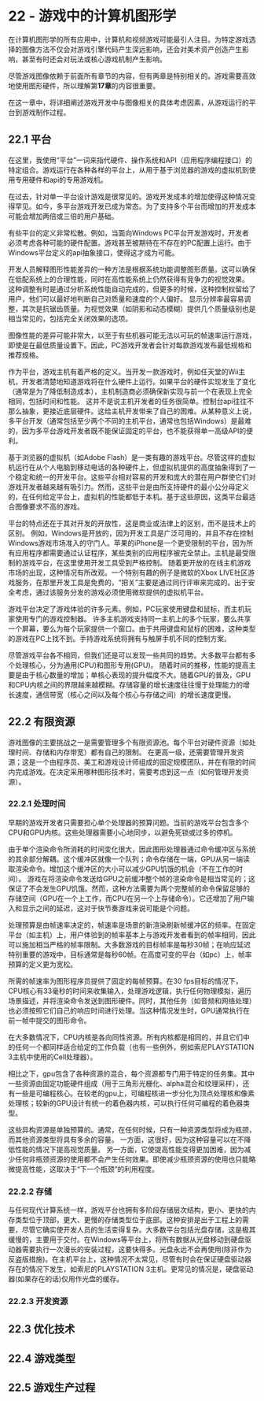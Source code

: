 # 22 - 游戏中的计算机图形学
在计算机图形学的所有应用中，计算机和视频游戏可能最引人注目。为特定游戏选择的图像方法不仅会对游戏引擎代码产生深远影响，还会对美术资产创造产生影响，甚至有时还会对玩法或核心游戏机制产生影响。

尽管游戏图像依赖于前面所有章节的内容，但有两章是特别相关的。游戏需要高效地使用图形硬件，所以理解第**17章**的内容很重要。

在这一章中，将详细阐述游戏开发中与图像相关的具体考虑因素，从游戏运行的平台到游戏制作过程。
## 22.1 平台
在这里，我使用“平台”一词来指代硬件、操作系统和API（应用程序编程接口）的特定组合。游戏运行在各种各样的平台上，从用于基于浏览器的游戏的虚拟机到使用专用硬件和api的专用游戏机。

在过去，针对单一平台设计游戏是很常见的。游戏开发成本的增加使得这种情况变得罕见。如今，多平台游戏开发已成为常态。为了支持多个平台而增加的开发成本可能会增加两倍或三倍的用户基础。

有些平台的定义非常松散。例如，当面向Windows PC平台开发游戏时，开发者必须考虑各种可能的硬件配置。游戏甚至被期待在不存在的PC配置上运行。由于Windows平台定义的api抽象接口，使得这才成为可能。

开发人员解释图形性能差异的一种方法是根据系统功能调整图形质量。这可以确保在低配系统上的合理性能，同时在高性能系统上仍然获得有竞争力的视觉效果。
这种调整有时是通过分析系统性能自动完成的，但更多的时候，这种控制权留给了用户，他们可以最好地判断自己对质量和速度的个人偏好。
显示分辨率最容易调整，其次是抗锯齿质量。为视觉效果（如阴影和动态模糊）提供几个质量级别也是相当常见的，包括完全关闭效果的选项。

图像性能的差异可能非常大，以至于有些机器可能无法以可玩的帧速率运行游戏，即使是在最低质量设置下。因此，PC游戏开发者会针对每款游戏发布最低规格和推荐规格。

作为平台，游戏主机有着严格的定义。当开发一款游戏时，例如任天堂的Wii主机，开发者清楚地知道游戏将在什么硬件上运行。如果平台的硬件实现发生了变化（通常是为了降低制造成本），主机制造商必须确保新实现与前一个在表现上完全相同，包括时间和性能。
这并不是说主机开发者的任务很简单。控制台api往往不那么抽象，更接近底层硬件。这给主机开发带来了自己的困难。从某种意义上说，多平台开发（通常包括至少两个不同的主机平台，通常也包括Windows）是最难的，因为多平台游戏开发者既不能保证固定的平台，也不能获得单一高级API的便利。

基于浏览器的虚拟机（如Adobe Flash）是一类有趣的游戏平台。尽管这样的虚拟机运行在从个人电脑到移动电话的各种硬件上，但虚拟机提供的高度抽象得到了一个稳定和统一的开发平台。这些平台相对容易的开发和庞大的潜在用户群使它们对游戏开发者越来越有吸引力。然而，这些平台是由所支持硬件的最小公分母定义的，在任何给定平台上，虚拟机的性能都低于本机。基于这些原因，这类平台最适合图像要求不高的游戏。

平台的特点还在于其对开发的开放性，这是商业或法律上的区别，而不是技术上的区别。
例如，Windows是开放的，因为开发工具是广泛可用的，并且不存在控制Windows游戏市场准入的守门人。苹果的iPhone是一个更受限制的平台，因为所有应用程序都需要通过认证程序，某些类别的应用程序被完全禁止。主机是最受限制的游戏平台，在这里使用开发工具受到严格控制。
随着更开放的在线主机游戏市场的出现，这种情况有所改观。一个特别有趣的例子是微软的Xbox LIVE社区游戏服务，在那里开发工具是免费的，“把关”主要是通过同行评审来完成的。出于安全考虑，通过该服务分发的游戏必须使用微软提供的虚拟机平台。

游戏平台决定了游戏体验的许多元素。例如，PC玩家使用键盘和鼠标，而主机玩家使用专门的游戏控制器。
许多主机游戏支持同一主机上的多个玩家，要么共享一个屏幕，要么为每个玩家提供一个窗口。由于共用键盘和鼠标的困难，这种类型的游戏在PC上找不到。手持游戏系统将拥有与触屏手机不同的控制方案。

尽管游戏平台各不相同，但我们还是可以发现一些共同的趋势。大多数平台都有多个处理核心，分为通用(CPU)和图形专用(GPU)。
随着时间的推移，性能的提高主要是由于核心数量的增加；单核心表现的提升幅度不大。随着GPU的普及，GPU和CPU内核之间的界限越来越模糊。存储容量的增长速度往往慢于处理能力的增长速度，通信带宽（核心之间以及每个核心与存储之间）的增长速度更慢。
## 22.2 有限资源
游戏图像的主要挑战之一是需要管理多个有限资源池。每个平台对硬件资源（如处理时间、存储和内存带宽）都有自己的限制。
在更高一级，还需要管理开发资源；这是一个由程序员、美工和游戏设计师组成的固定规模团队，并在有限的时间内完成游戏。在决定采用哪种图形技术时，需要考虑到这一点（如何管理开发资源）。
### 22.2.1 处理时间
早期的游戏开发者只需要担心单个处理器的预算问题。当前的游戏平台包含多个CPU和GPU内核。这些处理器需要小心地同步，以避免死锁或过多的停机。

由于单个渲染命令所消耗的时间变化很大，因此图形处理器通过命令缓冲区与系统的其余部分解耦。这个缓冲区就像一个队列；命令存储在一端，GPU从另一端读取渲染命令。增加这个缓冲区的大小可以减少GPU饥饿的机会（不在工作的时间）。
游戏在将渲染命令发送给GPU之前缓冲整个帧的渲染命令是相当常见的；这保证了不会发生GPU饥饿。然而，这种方法需要为两个完整帧的命令保留足够的存储空间（GPU在一个上工作，而CPU在另一个上存储命令）。它还增加了用户输入和显示之间的延迟，这对于快节奏游戏来说可能是个问题。

处理预算是由帧速率决定的，帧速率是场景的新渲染刷新帧缓冲区的频率。在固定平台（如主机）上，用户体验到的帧率基本上与游戏开发者看到的帧率相同，因此可以施加相当严格的帧率限制。大多数游戏的目标帧率是每秒30帧；在响应延迟特别重要的游戏中，目标通常是每秒60帧。在高度可变的平台（如pc）上，帧率预算的定义更为宽松。

所需的帧速率为图形程序员提供了固定的每帧预算。在30 fps目标的情况下，CPU核心有33毫秒的时间来收集输入，处理游戏逻辑，执行任何物理模拟，遍历场景描述，并将渲染命令发送到图形硬件。同时，其他任务（如音频和网络处理）也必须按照它们自己的响应时间进行处理。当这种情况发生时，GPU通常执行在前一帧中提交的图形命令。

在大多数情况下，CPU内核是各向同性资源。所有内核都是相同的，并且它们中的任何一个都同样适合给定的工作负载（也有一些例外，例如索尼PLAYSTATION 3主机中使用的Cell处理器）。

相比之下，gpu包含了各种资源的混合，每个资源都专门用于特定的任务集。其中一些资源由固定功能硬件组成（用于三角形光栅化、alpha混合和纹理采样），还有一些是可编程核心。在较老的gpu上，可编程核进一步分化为顶点处理核和像素处理核；较新的GPU设计有统一的着色器内核，可以执行任何可编程的着色器类型。

这些异构资源是单独预算的。通常，在任何时候，只有一种资源类型将成为瓶颈，而其他资源类型将具有多余的容量。
一方面，这很好，因为这种容量可以在不降低性能的情况下提高视觉质量。
另一方面，它使提高性能变得更加困难，因为减少任何非瓶颈资源的使用都不会产生任何效果。即使减少瓶颈资源的使用也只能略微提高性能，这取决于“下一个瓶颈”的利用程度。
### 22.2.2 存储
与任何现代计算系统一样，游戏平台也拥有多阶段存储层次结构，更小、更快的内存类型位于顶部，更大、更慢的存储类型位于底部。这种安排是出于工程上的需要，尽管它确实使开发人员的生活变得复杂。大多数平台包括光盘存储，这是极其缓慢的，主要用于交付。在Windows等平台上，将所有数据从光盘移动到硬盘驱动器需要执行一次漫长的安装过程，这要快得多。光盘永远不会再使用(除非作为反盗版措施)。在主机平台上，这种情况不太常见，尽管有时会在保证硬盘驱动器存在的情况下发生，如索尼的PLAYSTATION 3主机。更常见的情况是，硬盘驱动器(如果存在的话)仅用作光盘的缓存。
### 22.2.3 开发资源
## 22.3 优化技术
## 22.4 游戏类型
## 22.5 游戏生产过程